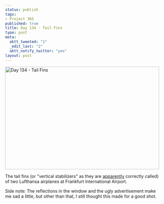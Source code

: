```yaml
--- 
status: publish
tags: 
- Project 365
published: true
title: Day 134 - Tail Fins
type: post
meta: 
  aktt_tweeted: "1"
  _edit_last: "2"
  aktt_notify_twitter: "yes"
layout: post
---
```

<a href="http://www.flickr.com/photos/freeed/5720328465/" title="Day 134 - Tail Fins by Fred​, on Flickr"><img src="http://farm4.static.flickr.com/3475/5720328465_e16915b836.jpg" width="500" height="333" alt="Day 134 - Tail Fins"/></a>

The tail fins (or "vertical stabilizers" as they are <a href="http://en.wikipedia.org/wiki/Vertical_stabilizer">apparently</a> correctly called) of two Lufthansa airplanes at Frankfurt International Airport.

Side note: The reflections in the window and the ugly advertisement make me sad a little, but other than that, I still thought this made for a good shot.
